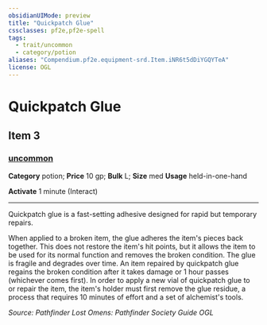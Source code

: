 ```yaml
---
obsidianUIMode: preview
title: "Quickpatch Glue"
cssclasses: pf2e,pf2e-spell
tags:
  - trait/uncommon
  - category/potion
aliases: "Compendium.pf2e.equipment-srd.Item.iNR6t5dDiYGQYTeA"
license: OGL
---
```

# Quickpatch Glue
## Item 3
### [uncommon](uncommon "Uncommon Rarity Trait")

**Category** potion; 
**Price** 10 gp; 
**Bulk** L; **Size** med
**Usage** held-in-one-hand

**Activate** 1 minute (Interact)

* * *

Quickpatch glue is a fast-setting adhesive designed for rapid but temporary repairs.

When applied to a broken item, the glue adheres the item's pieces back together. This does not restore the item's hit points, but it allows the item to be used for its normal function and removes the broken condition. The glue is fragile and degrades over time. An item repaired by quickpatch glue regains the broken condition after it takes damage or 1 hour passes (whichever comes first). In order to apply a new vial of quickpatch glue to or repair the item, the item's holder must first remove the glue residue, a process that requires 10 minutes of effort and a set of alchemist's tools.

*Source: Pathfinder Lost Omens: Pathfinder Society Guide*
*OGL*